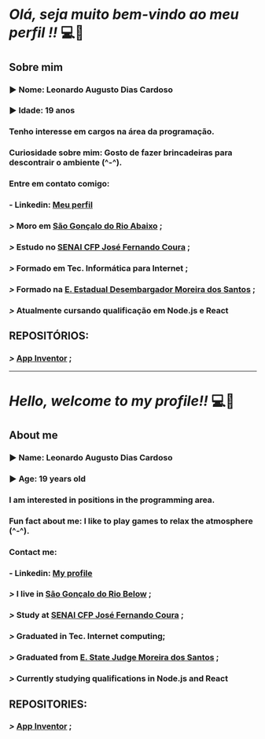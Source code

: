 # ***Olá, seja muito bem-vindo ao meu perfil !!*** :computer::brain:

## Sobre mim
### :arrow_forward: **Nome**: Leonardo Augusto Dias Cardoso

### :arrow_forward: **Idade**: 19 anos

### Tenho interesse em cargos na área da programação.

### Curiosidade sobre mim: Gosto de fazer brincadeiras para descontrair o ambiente (^-^).

### Entre em contato comigo:

### - Linkedin: [**Meu perfil**](https://www.linkedin.com/in/leonardo-augusto-01290531a/)

### ***>*** Moro em [**São Gonçalo do Rio Abaixo**](https://goo.gl/maps/ES6ucZyVt4QQm1Sh8) ;

### ***>*** Estudo no [**SENAI CFP José Fernando Coura**](https://goo.gl/maps/gFho9NV2kCMmVZ1i6) ;

### ***>*** Formado em Tec. Informática para Internet ;

### ***>*** Formado na [**E. Estadual Desembargador Moreira dos Santos**](https://goo.gl/maps/wReTpEk7BTFAXj4UA) ;

### ***>*** Atualmente cursando qualificação em Node.js e React

## REPOSITÓRIOS:


### ***>*** [**App Inventor**](https://github.com/Leonardo2745/App-Inventor) ;

------------------------------------------------------------------------------------------------------------------------------------

# ***Hello, welcome to my profile!!*** :computer::brain:

## About me
### :arrow_forward: **Name**: Leonardo Augusto Dias Cardoso

### :arrow_forward: **Age**: 19 years old

### I am interested in positions in the programming area.

### Fun fact about me: I like to play games to relax the atmosphere (^-^).

### Contact me:

### - Linkedin: [**My profile**](https://www.linkedin.com/in/leonardo-augusto-01290531a/)

### ***>*** I live in [**São Gonçalo do Rio Below**](https://goo.gl/maps/ES6ucZyVt4QQm1Sh8) ;

### ***>*** Study at [**SENAI CFP José Fernando Coura**](https://goo.gl/maps/gFho9NV2kCMmVZ1i6) ;

### ***>*** Graduated in Tec. Internet computing;

### ***>*** Graduated from [**E. State Judge Moreira dos Santos**](https://goo.gl/maps/wReTpEk7BTFAXj4UA) ;

### ***>*** Currently studying qualifications in Node.js and React

## REPOSITORIES:


### ***>*** [**App Inventor**](https://github.com/Leonardo2745/App-Inventor) ;
